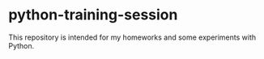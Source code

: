 python-training-session
=======================

This repository is intended for my homeworks and some experiments with Python.